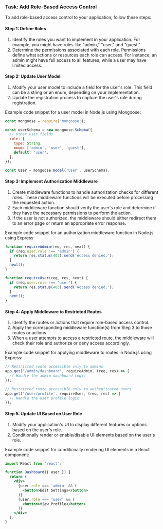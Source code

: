 

### Task: Add Role-Based Access Control

To add role-based access control to your application, follow these steps:

#### Step 1: Define Roles

1. Identify the roles you want to implement in your application. For example, you might have roles like "admin," "user," and "guest."
2. Determine the permissions associated with each role. Permissions define what actions or resources each role can access. For instance, an admin might have full access to all features, while a user may have limited access.

#### Step 2: Update User Model

1. Modify your user model to include a field for the user's role. This field can be a string or an enum, depending on your implementation.
2. Update the registration process to capture the user's role during registration.

Example code snippet for a user model in Node.js using Mongoose:

```javascript
const mongoose = require('mongoose');

const userSchema = new mongoose.Schema({
  // Other user fields
  role: {
    type: String,
    enum: ['admin', 'user', 'guest'],
    default: 'user',
  },
});

const User = mongoose.model('User', userSchema);
```

#### Step 3: Implement Authorization Middleware

1. Create middleware functions to handle authorization checks for different roles. These middleware functions will be executed before processing the requested action.
2. Each middleware function should verify the user's role and determine if they have the necessary permissions to perform the action.
3. If the user is not authorized, the middleware should either redirect them to an error page or return an appropriate error response.

Example code snippet for an authorization middleware function in Node.js using Express:

```javascript
function requireAdmin(req, res, next) {
  if (req.user.role !== 'admin') {
    return res.status(403).send('Access denied.');
  }
  next();
}

function requireUser(req, res, next) {
  if (req.user.role !== 'user') {
    return res.status(403).send('Access denied.');
  }
  next();
}
```

#### Step 4: Apply Middleware to Restricted Routes

1. Identify the routes or actions that require role-based access control.
2. Apply the corresponding middleware function(s) from Step 3 to those routes or actions.
3. When a user attempts to access a restricted route, the middleware will check their role and authorize or deny access accordingly.

Example code snippet for applying middleware to routes in Node.js using Express:

```javascript
// Restricted route accessible only to admins
app.get('/admin/dashboard', requireAdmin, (req, res) => {
  // Handle the admin dashboard logic
});

// Restricted route accessible only to authenticated users
app.get('/user/profile', requireUser, (req, res) => {
  // Handle the user profile logic
});
```

#### Step 5: Update UI Based on User Role

1. Modify your application's UI to display different features or options based on the user's role.
2. Conditionally render or enable/disable UI elements based on the user's role.

Example code snippet for conditionally rendering UI elements in a React component:

```jsx
import React from 'react';

function Dashboard({ user }) {
  return (
    <div>
      {user.role === 'admin' && (
        <button>Edit Settings</button>
      )}
      {user.role === 'user' && (
        <button>View Profile</button>
      )}
    </div>
  );
}
```

